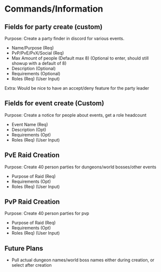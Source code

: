 # Commands/Information

## Fields for party create (custom)
 Purpose: Create a party finder in discord for various events.
 - Name/Purpose (Req)
 - PvP/PvE/PvX/Social (Req)
 - Max Amount of people (Default max 8) (Optional to enter, should still showup with a default of 8)
 - Description (Optional)
 - Requirements (Optional)
 - Roles (Req) (User Input)

 Extra: Would be nice to have an accept/deny feature for the party leader
 

## Fields for event create (Custom)
  Purpose: Create a notice for people about events, get a role headcount
  - Event Name (Req)
  - Description (Opt)
  - Requirements (Opt)
  - Roles (Req) (User Input)

## PvE Raid Creation
 Purpose: Create 40 person parties for dungeons/world bosses/other events
 - Purpose of Raid (Req)
 - Requirements (Opt)
 - Roles (Req) (User Input)

## PvP Raid Creation
   Purpose: Create 40 person parties for pvp
 - Purpose of Raid (Req)
 - Requirements (Opt)
 - Roles (Req) (User Input)


## Future Plans
 - Pull actual dungeon names/world boss names either during creation, or select after creation